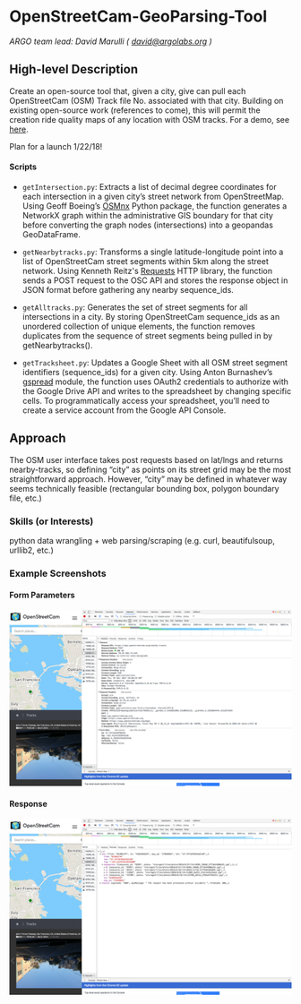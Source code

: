 # OpenStreetCam-GeoParsing-Tool
_ARGO team lead: David Marulli ( david@argolabs.org )_


## High-level Description
Create an open-source tool that, given a city, give can pull each OpenStreetCam (OSM) Track file No. associated with that city. Building on existing open-source work (references to come), this will permit the creation ride quality maps of any location with OSM tracks. For a demo, see [here](https://demo.streetsdatacollaborative.org/commute/).

Plan for a launch 1/22/18!

#### Scripts
- `getIntersection.py`: Extracts a list of decimal degree coordinates for each intersection in a given city’s street network from OpenStreetMap. Using Geoff Boeing’s [OSMnx](https://github.com/gboeing/osmnx) Python package, the function generates a NetworkX graph within the administrative GIS boundary for that city before converting the graph nodes (intersections) into a geopandas GeoDataFrame.

- `getNearbytracks.py`: Transforms a single latitude-longitude point into a list of OpenStreetCam street segments within 5km along the street network. Using Kenneth Reitz's [Requests](http://docs.python-requests.org/en/master/) HTTP library, the function sends a POST request to the OSC API and stores the response object in JSON format before gathering any nearby sequence_ids.

- `getAlltracks.py`: Generates the set of street segments for all intersections in a city. By storing OpenStreetCam sequence_ids as an unordered collection of unique elements, the function removes duplicates from the sequence of street segments being pulled in by getNearbytracks().

- `getTracksheet.py`: Updates a Google Sheet with all OSM street segment identifiers (sequence_ids) for a given city. Using Anton Burnashev’s [gspread](https://gspread.readthedocs.io/en/latest/) module, the function uses OAuth2 credentials to authorize with the Google Drive API and writes to the spreadsheet by changing specific cells. To programmatically access your spreadsheet, you’ll need to create a service account from the Google API Console.


## Approach

The OSM user interface takes post requests based on lat/lngs and returns nearby-tracks, so defining “city” as points on its street grid may be the most straightforward approach. However, “city” may be defined in whatever way seems technically feasible (rectangular bounding box, polygon boundary file, etc.)

### Skills (or Interests)
python data wrangling + web parsing/scraping (e.g. curl, beautifulsoup, urllib2, etc.)

### Example Screenshots
#### Form Parameters
![post request form](./img/post_req_example_form.png?raw=true "Form Parameters")

#### Response
![post request response](./img/post_req_example_response.png?raw=true "Response")
